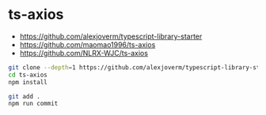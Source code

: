 # ts-axios

* https://github.com/alexjoverm/typescript-library-starter
* https://github.com/maomao1996/ts-axios
* https://github.com/NLRX-WJC/ts-axios

```sh
git clone --depth=1 https://github.com/alexjoverm/typescript-library-starter.git ts-axios
cd ts-axios
npm install

git add .
npm run commit
```
